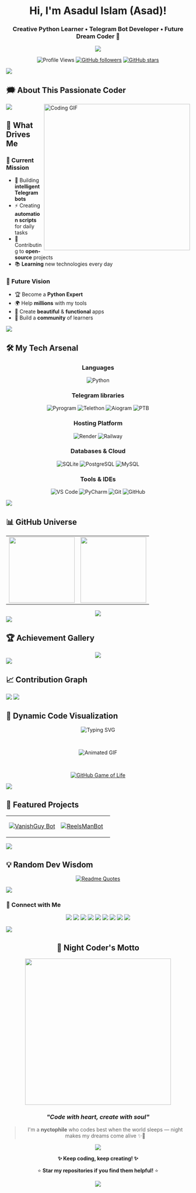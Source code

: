 <h1 align="center">Hi, I'm Asadul Islam (Asad)!</h1>
<h3 align="center">Creative Python Learner • Telegram Bot Developer • Future Dream Coder 💫</h3>

<p align="center">
  <img src="https://readme-typing-svg.demolab.com?font=Fira+Code&size=22&pause=1000&color=F75C7E&center=true&vCenter=true&width=600&lines=I+love+creating+cool+things+with+Python;Bots%2C+Scripts%2C+Fun+Tools+%F0%9F%94%A5;Always+learning%2C+always+growing!+%F0%9F%8E%93" />
</p>

<div align="center">

![Profile Views](https://komarev.com/ghpvc/?username=asadofc&style=for-the-badge&color=blueviolet)
[![GitHub followers](https://img.shields.io/github/followers/asadofc?style=for-the-badge&color=orange)](https://github.com/asadofc)
[![GitHub stars](https://img.shields.io/github/stars/asadofc?style=for-the-badge&color=yellow)](https://github.com/asadofc)

</div>

<img src="https://user-images.githubusercontent.com/73097560/115834477-dbab4500-a447-11eb-908a-139a6edaec5c.gif">

## 🗯️ About This Passionate Coder

<img align="right" alt="Coding GIF" width="400" src="https://user-images.githubusercontent.com/74038190/229223263-cf2e4b07-2615-4f87-9c38-e37600f8381a.gif">

<img src="https://user-images.githubusercontent.com/73097560/115834477-dbab4500-a447-11eb-908a-139a6edaec5c.gif">

## 🎯 What Drives Me

### 🚀 Current Mission
- 🤖 Building **intelligent Telegram bots**
- ⚡ Creating **automation scripts** for daily tasks
- 🌟 Contributing to **open-source** projects
- 📚 **Learning** new technologies every day

### 💫 Future Vision
- 🏆 Become a **Python Expert**
- 🌍 Help **millions** with my tools
- 🎨 Create **beautiful** & **functional** apps
- 🤝 Build a **community** of learners

<img src="https://user-images.githubusercontent.com/73097560/115834477-dbab4500-a447-11eb-908a-139a6edaec5c.gif">

## 🛠️ My Tech Arsenal

<div align="center">

### Languages
![Python](https://img.shields.io/badge/Python-FFD43B?style=for-the-badge&logo=python&logoColor=blue)

### Telegram libraries
![Pyrogram](https://img.shields.io/badge/Pyrogram-2CA5E0?style=for-the-badge&logo=telegram&logoColor=white)
![Telethon](https://img.shields.io/badge/Telethon-0088cc?style=for-the-badge&logo=telegram&logoColor=white)
![Aiogram](https://img.shields.io/badge/Aiogram-blue?style=for-the-badge&logo=python&logoColor=white)
![PTB](https://img.shields.io/badge/Python--Telegram--Bot-FFD43B?style=for-the-badge&logo=telegram&logoColor=blue)

### Hosting Platform
![Render](https://img.shields.io/badge/Render-46E3B7?style=for-the-badge&logo=render&logoColor=white)
![Railway](https://img.shields.io/badge/Railway-131415?style=for-the-badge&logo=railway&logoColor=white)

### Databases & Cloud
![SQLite](https://img.shields.io/badge/SQLite-07405E?style=for-the-badge&logo=sqlite&logoColor=white)
![PostgreSQL](https://img.shields.io/badge/PostgreSQL-316192?style=for-the-badge&logo=postgresql&logoColor=white)
![MySQL](https://img.shields.io/badge/MySQL-4479A1?style=for-the-badge&logo=mysql&logoColor=white)

### Tools & IDEs
![VS Code](https://img.shields.io/badge/VS%20Code-0078d4?style=for-the-badge&logo=visual-studio-code&logoColor=white)
![PyCharm](https://img.shields.io/badge/PyCharm-143?style=for-the-badge&logo=pycharm&logoColor=black&color=black&labelColor=green)
![Git](https://img.shields.io/badge/Git-F05032?style=for-the-badge&logo=git&logoColor=white)
![GitHub](https://img.shields.io/badge/GitHub-100000?style=for-the-badge&logo=github&logoColor=white)

</div>

<img src="https://user-images.githubusercontent.com/73097560/115834477-dbab4500-a447-11eb-908a-139a6edaec5c.gif">

## 📊 GitHub Universe

<div align="center">
<table>
<tr>
<td>
<img src="https://github-readme-stats.vercel.app/api?username=asadofc&show_icons=true&count_private=true&theme=radical&hide_border=true&bg_color=0D1117&title_color=F85D7F&icon_color=F8D866&text_color=FFFFFF" height="180"/>
</td>
<td>
<img src="https://github-readme-streak-stats.herokuapp.com?user=asadofc&theme=radical&hide_border=true&background=0D1117&stroke=F85D7F&ring=F85D7F&fire=F8D866&currStreakLabel=FFFFFF&sideLabels=FFFFFF&currStreakNum=FFFFFF&sideNums=FFFFFF" height="180"/>
</td>
</tr>
</table>

<img src="https://github-readme-stats.vercel.app/api/top-langs/?username=asadofc&layout=compact&theme=radical&hide_border=true&bg_color=0D1117&title_color=F85D7F&text_color=FFFFFF&langs_count=10" />

</div>

<img src="https://user-images.githubusercontent.com/73097560/115834477-dbab4500-a447-11eb-908a-139a6edaec5c.gif">

## 🏆 Achievement Gallery

<div align="center">
  
<img src="https://github-profile-trophy.vercel.app/?username=asadofc&theme=radical&no-frame=true&no-bg=true&margin-w=4&row=2&column=4" />

</div>

<img src="https://user-images.githubusercontent.com/73097560/115834477-dbab4500-a447-11eb-908a-139a6edaec5c.gif">

## 📈 Contribution Graph

<img src="https://github-readme-activity-graph.vercel.app/graph?username=asadofc&custom_title=Asad's%20Contribution%20Graph&bg_color=0D1117&color=F85D7F&line=F8D866&point=FFFFFF&area=true&hide_border=true" />

<img src="https://user-images.githubusercontent.com/73097560/115834477-dbab4500-a447-11eb-908a-139a6edaec5c.gif">

## 🎨 Dynamic Code Visualization

<div align="center">
  
![Typing SVG](https://readme-typing-svg.demolab.com?font=Fira+Code&size=18&pause=1000&color=F75C7E&center=true&vCenter=true&width=435&lines=🚀+Coding+since+2023;💻+Python+Developer;🤖+Bot+Creator;📚+Always+Learning;🌟+Open+Source+Contributor;⚡+Automation+Expert)

<br>

![Animated GIF](https://user-images.githubusercontent.com/74038190/225813708-98b745f2-7d22-48cf-9150-083f1b00d6c9.gif)

<br>

[![GitHub Game of Life](https://github4life.herokuapp.com/asadofc.gif)](https://github4life.herokuapp.com/asadofc)

</div>

<img src="https://user-images.githubusercontent.com/73097560/115834477-dbab4500-a447-11eb-908a-139a6edaec5c.gif">

## 🌟 Featured Projects

<div align="center">
<table>
<tr>
<td width="50%">

[![VanishGuy Bot](https://github-readme-stats.vercel.app/api/pin/?username=asadofc&repo=vanishguy-bot&theme=radical&hide_border=true&bg_color=0D1117&title_color=F85D7F&text_color=FFFFFF&icon_color=F8D866)](https://github.com/asadofc/vanishguy-bot)

</td>
<td width="50%">

[![ReelsManBot](https://github-readme-stats.vercel.app/api/pin/?username=asadofc&repo=reelsman-bot&theme=radical&hide_border=true&bg_color=0D1117&title_color=F85D7F&text_color=FFFFFF&icon_color=F8D866)](https://github.com/asadofc/reelsman-bot)

</td>
</tr>
</table>
</div>

<img src="https://user-images.githubusercontent.com/73097560/115834477-dbab4500-a447-11eb-908a-139a6edaec5c.gif">

## 💡 Random Dev Wisdom

<div align="center">

[![Readme Quotes](https://quotes-github-readme.vercel.app/api?type=horizontal&theme=radical&border=true)](https://github.com/piyushsuthar/github-readme-quotes)

</div>

<img src="https://user-images.githubusercontent.com/73097560/115834477-dbab4500-a447-11eb-908a-139a6edaec5c.gif">

### 💌 Connect with Me

<p align="center">
  <a href="https://t.me/asad_ofc"><img src="https://img.shields.io/badge/Telegram-2CA5E0?style=for-the-badge&logo=telegram&logoColor=white" /></a>
  <a href="mailto:mr.asadul.islam00@gmail.com"><img src="https://img.shields.io/badge/Gmail-D14836?style=for-the-badge&logo=gmail&logoColor=white" /></a>
  <a href="https://youtube.com/@asad_ofc"><img src="https://img.shields.io/badge/YouTube-FF0000?style=for-the-badge&logo=youtube&logoColor=white" /></a>
  <a href="https://instagram.com/aasad_ofc"><img src="https://img.shields.io/badge/Instagram-E4405F?style=for-the-badge&logo=instagram&logoColor=white" /></a>
  <a href="https://tiktok.com/@asad_ofc"><img src="https://img.shields.io/badge/TikTok-000000?style=for-the-badge&logo=tiktok&logoColor=white" /></a>
  <a href="https://x.com/asad_ofc"><img src="https://img.shields.io/badge/X-000000?style=for-the-badge&logo=twitter&logoColor=white" /></a>
  <a href="https://facebook.com/aasad.ofc"><img src="https://img.shields.io/badge/Facebook-1877F2?style=for-the-badge&logo=facebook&logoColor=white" /></a>
  <a href="https://www.threads.net/@aasad_ofc"><img src="https://img.shields.io/badge/Threads-000000?style=for-the-badge&logo=threads&logoColor=white" /></a>
  <a href="https://discord.com/users/1067999831416635473"><img src="https://img.shields.io/badge/Discord-asad__ofc-5865F2?style=for-the-badge&logo=discord&logoColor=white" /></a>
</p>

<img src="https://user-images.githubusercontent.com/73097560/115834477-dbab4500-a447-11eb-908a-139a6edaec5c.gif">

<div align="center">

## 🌙 Night Coder's Motto

<img src="https://user-images.githubusercontent.com/74038190/212284158-e840e285-664b-44d7-b79b-e264b5e54825.gif" width="400">

### *"Code with heart, create with soul"*

> I'm a **nyctophile** who codes best when the world sleeps — night makes my dreams come alive ✨🌌

</div>

<div align="center">

<img src="https://user-images.githubusercontent.com/73097560/115834477-dbab4500-a447-11eb-908a-139a6edaec5c.gif">

**✨ Keep coding, keep creating! ✨**

⭐️ **Star my repositories if you find them helpful!** ⭐️

<img src="https://user-images.githubusercontent.com/73097560/115834477-dbab4500-a447-11eb-908a-139a6edaec5c.gif">

</div>
